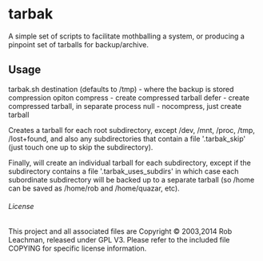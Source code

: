 # tarbak
A simple set of scripts to facilitate mothballing a system, 
or producing a pinpoint set of tarballs for backup/archive.

## Usage
tarbak.sh
  destination 
    (defaults to /tmp)  - where the backup is stored
  compression opiton
    compress - create compressed tarball
    defer - create compressed tarball, in separate process
    null - nocompress, just create tarball

Creates a tarball for each root subdirectory, except /dev, /mnt, /proc, /tmp,
/lost+found, and also any subdirectories that contain a file '.tarbak_skip'
(just touch one up to skip the subdirectory).

Finally, will create an individual tarball for each subdirectory, except if
the subdirectory contains a file '.tarbak_uses_subdirs' in which case
each subordinate subdirectory will be backed up to a separate tarball (so
/home can be saved as /home/rob and /home/quazar, etc).

###### License

This project and all associated files are 
Copyright © 2003,2014 Rob Leachman, released under GPL V3.
Please refer to the included file COPYING for specific
license information.
